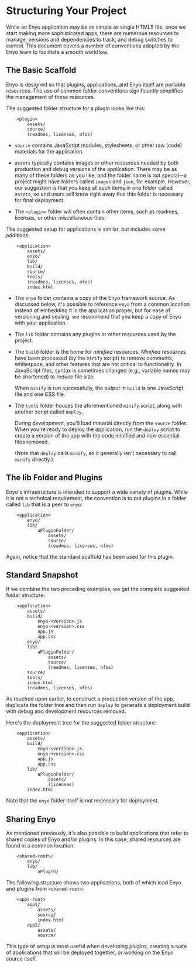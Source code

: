 # Structuring Your Project

While an Enyo application may be as simple as single HTML5 file, once we start
making more sophisticated apps, there are numerous resources to manage, versions
and dependencies to track, and debug switches to control.  This document covers
a number of conventions adopted by the Enyo team to facilitate a smooth
workflow.

## The Basic Scaffold

Enyo is designed so that plugins, applications, and Enyo itself are portable
resources.  The use of common folder conventions significantly simplifies the
management of these resources.

The suggested folder structure for a plugin looks like this:

        <plugin>
            assets/
            source/
            (readmes, licenses, nfos)

* `source` contains JavaScript modules, stylesheets, or other raw (code) materials
    for the application.

* `assets` typically contains images or other resources needed by both
    production and debug versions of the application.  There may be as many of
    these folders as you like, and the folder name is not special--a project
    might have folders called `images` and `json`, for example.  However, our
    suggestion is that you keep all such items in one folder called `assets`, so
    end users will know right away that this folder is necessary for final
    deployment.

* The `<plugin>` folder will often contain other items, such as readmes,
    licenses, or other miscellaneous files.

The suggested setup for applications is similar, but includes some additions:

        <application>
            assets/
            enyo/
            lib/
            build/
            source/
            tools/
            (readmes, licenses, nfos)
            index.html

* The `enyo` folder contains a copy of the Enyo framework source.  As discussed
    below, it's possible to reference `enyo` from a common location instead of
    embedding it in the application proper, but for ease of versioning and
    sealing, we recommend that you keep a copy of Enyo with your application. 

* The `lib` folder contains any plugins or other resources used by the project.

* The `build` folder is the home for _minified_ resources.  _Minified_ resources
    have been processed (by the `minify` script) to remove comments, whitespace,
    and other features that are not critical to functionality.  In JavaScript
    files, syntax is sometimes changed (e.g., variable names may be shortened)
    to reduce file size.

    When `minify` is run successfully, the output in `build` is one JavaScript
    file and one CSS file.

* The `tools` folder houses the aforementioned `minify` script, along with
    another script called `deploy`.

    During development, you'll load material directly from the `source` folder.
    When you're ready to deploy the application, run the `deploy` script to
    create a version of the app with the code minified and non-essential files
    removed.

    (Note that `deploy` calls `minify`, so it generally isn't necessary to call
    `minify` directly.)

## The lib Folder and Plugins

Enyo's infrastructure is intended to support a wide variety of plugins.  While
it is not a technical requirement, the convention is to put plugins in a folder
called `lib` that is a peer to `enyo`:

        <application>
            enyo/
            lib/
                aPluginFolder/
                    assets/
                    source/
                    (readmes, licenses, nfos)
		
Again, notice that the standard scaffold has been used for this plugin.

## Standard Snapshot

If we combine the two preceding examples, we get the complete suggested folder
structure:

        <application>
            assets/
            build/
                enyo-<version>.js
                enyo-<version>.css
                app.js
                app.css
            enyo/
            lib/
                aPluginFolder/
                    assets/
                    source/
                    (readmes, licenses, nfos)
            source/
            tools/
            index.html
            (readmes, licenses, nfos)

As touched upon earlier, to construct a production version of the app, duplicate
the folder tree and then run `deploy` to generate a deployment build with debug
and development resources removed.

Here's the deployment tree for the suggested folder structure:

        <application>
            assets/
            build/
                enyo-<version>.js
                enyo-<version>.css
                app.js
                app.css
            lib/
                aPluginFolder/
                    assets/
                    (licenses)
            index.html

Note that the `enyo` folder itself is not necessary for deployment.

## Sharing Enyo

As mentioned previously, it's also possible to build applications that refer to
shared copies of Enyo and/or plugins.  In this case, shared resources are found
in a common location:

        <shared-root>/
            enyo/
            lib/
                aPlugin/

The following structure shows two applications, both of which load Enyo and
plugins from `<shared-root>`:

        <apps-root>
            app1/
                assets/
                source/
                index.html
            app2/
                assets/
                source/

This type of setup is most useful when developing plugins, creating a suite of
applications that will be deployed together, or working on the Enyo source
itself.